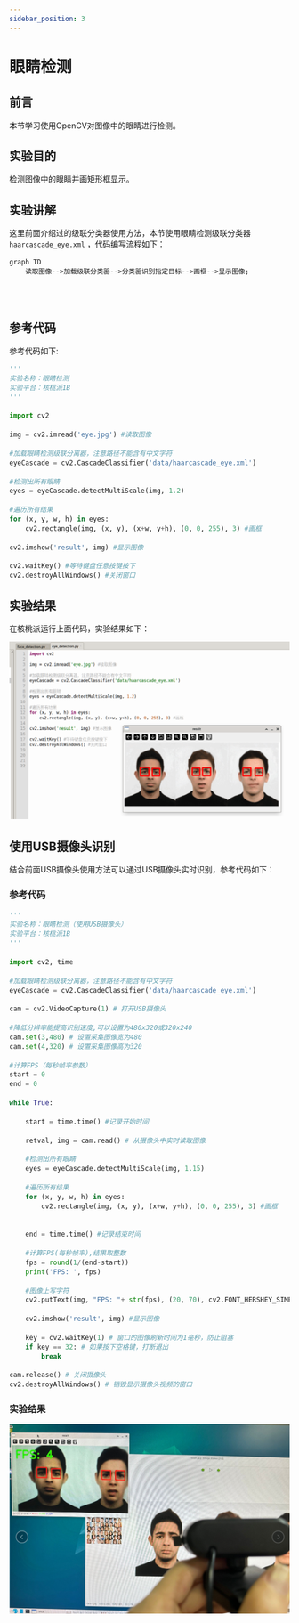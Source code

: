 ```yaml
---
sidebar_position: 3
---
```


# 眼睛检测

## 前言

本节学习使用OpenCV对图像中的眼睛进行检测。

## 实验目的

检测图像中的眼睛并画矩形框显示。

## 实验讲解

这里前面介绍过的级联分类器使用方法，本节使用眼睛检测级联分类器 `haarcascade_eye.xml` ，代码编写流程如下：

```mermaid
graph TD
    读取图像-->加载级联分类器-->分类器识别指定目标-->画框-->显示图像;
```

<br></br>

## 参考代码

参考代码如下:

```python
'''
实验名称：眼睛检测
实验平台：核桃派1B
'''

import cv2

img = cv2.imread('eye.jpg') #读取图像

#加载眼睛检测级联分离器，注意路径不能含有中文字符
eyeCascade = cv2.CascadeClassifier('data/haarcascade_eye.xml')

#检测出所有眼睛
eyes = eyeCascade.detectMultiScale(img, 1.2)

#遍历所有结果
for (x, y, w, h) in eyes:
    cv2.rectangle(img, (x, y), (x+w, y+h), (0, 0, 255), 3) #画框
    
cv2.imshow('result', img) #显示图像

cv2.waitKey() #等待键盘任意按键按下
cv2.destroyAllWindows() #关闭窗口    

```

## 实验结果

在核桃派运行上面代码，实验结果如下：

![eye_detection](./img/eye_detection/eye_detection1.png) 

## 使用USB摄像头识别

结合前面USB摄像头使用方法可以通过USB摄像头实时识别，参考代码如下：

### 参考代码

```python
'''
实验名称：眼睛检测（使用USB摄像头）
实验平台：核桃派1B
'''

import cv2, time

#加载眼睛检测级联分离器，注意路径不能含有中文字符
eyeCascade = cv2.CascadeClassifier('data/haarcascade_eye.xml')

cam = cv2.VideoCapture(1) # 打开USB摄像头

#降低分辨率能提高识别速度,可以设置为480x320或320x240
cam.set(3,480) # 设置采集图像宽为480
cam.set(4,320) # 设置采集图像高为320
 
#计算FPS（每秒帧率参数）
start = 0
end = 0

while True:
    
    start = time.time() #记录开始时间
    
    retval, img = cam.read() # 从摄像头中实时读取图像

    #检测出所有眼睛
    eyes = eyeCascade.detectMultiScale(img, 1.15)

    #遍历所有结果
    for (x, y, w, h) in eyes:
        cv2.rectangle(img, (x, y), (x+w, y+h), (0, 0, 255), 3) #画框
        
            
    end = time.time() #记录结束时间
    
    #计算FPS(每秒帧率),结果取整数
    fps = round(1/(end-start))
    print('FPS: ', fps)
    
    #图像上写字符
    cv2.putText(img, "FPS: "+ str(fps), (20, 70), cv2.FONT_HERSHEY_SIMPLEX, 2, (0, 255, 0), 5)
    
    cv2.imshow('result', img) #显示图像
    
    key = cv2.waitKey(1) # 窗口的图像刷新时间为1毫秒，防止阻塞    
    if key == 32: # 如果按下空格键，打断退出
        break
    
cam.release() # 关闭摄像头
cv2.destroyAllWindows() # 销毁显示摄像头视频的窗口

```

### 实验结果

![eye_detection](./img/eye_detection/eye_detection2.png)